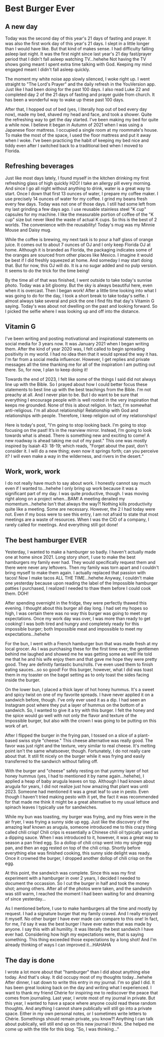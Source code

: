 # Best Burger Ever

## A new day

Today was the second day of this year's 21 days of fasting and prayer. It was also the first work day of this year's 21 days. I slept in a little longer than I would have like. But that kind of makes sense. I had difficulty falling asleep last night. It was the first night since last year's 21 day fast/prayer period that I didn't fall asleep watching TV...hehehe Not having the TV shows going meant I spent extra time talking with God. Keeping my mind engaged meant I didn't fall asleep quickly.

The moment my white noise app slowly silenced, I woke right up. I went straight to "The Lord's Prayer" and the daily refresh in the YouVersion app. Just like I had been doing for the past 100 days. I also read Luke 22 and completed day 2 of the 21 days of fasting and prayer guide from church. It has been a wonderful way to wake up these past 100 days.

After that, I hopped out of bed (yes, I literally hop out of bed every day now), made my bed, shaved my head and face, and took a shower. Quite the refreshing way to get the day started. I've been making my bed for quite a while now. I believe it began in Autumn of 2021 when I was using a Japanese floor mattress. I occupied a single room at my roommate's house. To make the most of the space, I used the floor mattress and put it away when I woke. I've been practicing the habit of keeping my bed nice and tiddy even after I switched back to a traditional bed when I moved to Florida.

## Refreshing beverages

Just like most days lately, I found myself in the kitchen drinking my first refreshing glass of high quickly H2O! I take an allergy pill every morning. And since I go all night without anything to drink, water is a great way to start. Once I down that first 13 ounces of water, I prepare my coffee maker. I use precisely 14 ounces of water for my coffee. I grind my beans fresh every few days. Today was not one of those days. I still had some left from my last grinding a few days ago. I use reusable stainless steel "K cup" capsules for my machine. I like the measurable portion of coffee of the "K cup" size but never liked the waste of actual K cups. So this is the best of 2 worlds. The convenience with the reusability! Today's mug was my Minnie Mouse and Daisy mug.

While the coffee is brewing, my next task is to pour a half glass of orange juice. It comes out to about 7 ounces of OJ and I only keep Florida OJ at home. Although it is branded as Florida, the packaging indicates some of the oranges are sourced from other places like Mexico. I imagine it would be best if I did freshly squeezed at home. And someday I may start doing that. But for now, this OJ will do. It is a no sugar added and no pulp version. It seems to do the trick for the time being!

By the time all of that was finished, I went outside to take today's sunrise photo. Today was a bit gloomy. But the sky is always beautiful here, even when it is overcast. Then I began work! After a little time looking into what I was going to do for the day, I took a short break to take today's selfie. I almost always take several and pick the one I find fits that day's Vitamin G saying. Today's was about not dwelling on the past and looking forward. So I picked the selfie where I was looking up and off into the distance.

## Vitamin G

I've been writing and posting motivational and inspirational statements on social media for 3 years now. It was January 2021 when I began writing them. After the kind of year 2020 was, I felt called to begin spreading positivity in my world. I had no idea then that it would spread the way it has. I'm far from a social media influencer. However, I get replies and private messages all the time thanking me for all of the inspiration I am putting out there. So, for now, I plan to keep doing it!

Towards the end of 2023, I felt like some of the things I said did not always line up with the Bible. So I prayed about how I could better focus these statements to best line up with the best teachings from the Bible. I'm not preachy at all. And I never plan to be. But I do want to be sure that everything I encourage people with is well rooted in the very inspiration that keeps me grounded. None of this is about religion. In fact, I'm somewhat anti-religious. I'm all about relationship! Relationship with God and relationships with people. Therefore, I keep religion out of my relationships!

Here is today's post, "I’m going to stop looking back. I’m going to stop focusing on the past! It’s in the rearview mirror. Instead, I’m going to look towards what is ahead. There is something new and exciting to come! A new roadway is ahead taking me out of my past." This one was mostly inspired by Isaiah 43: 18-19; which reads, "Forget about the past, don't consider it. I will do a new thing; even now it springs forth; can you perceive it? I will even make a way in the wilderness, and rivers in the desert.“

## Work, work, work

I do not really have much to say about work. I honestly cannot say much even if I wanted to...hehehe I only bring up work because it was a significant part of my day. I was quite productive, though. I was moving right along on a project when...BAM! A meeting derailed my momentum...hehehe Isn't that always the way?! Nothing kills productivity quite like a meeting. Some are necessary. However, the 2 I had today were not. Even if my boss were to see this entry, I am not afraid to state that most meetings are a waste of resources. When I was the CIO of a company, I rarely called for meetings. And everything still got done!

## The best hamburger EVER

Yesterday, I wanted to make a hamburger so badly. I haven't actually made one at home since 2021. Long story short, I use to make the best hamburgers my family ever had. They would specifically request them and there were never any leftovers. Then my family was torn apart and I couldn't bring myself to make them again. I actually replaced that passion with tacos! Now I make tacos ALL THE TIME...hehehe Anyway, I couldn't make one yesterday because upon reading the label of the Impossible hamburger patties I purchased, I realized I needed to thaw them before I could cook them. DOH!

After spending overnight in the fridge, they were perfectly thawed this evening. I thought about this burger all day long. I had set my hopes so high, I was certain there was no way this burger was going to meet my expectations. Once my work day was over, I was more than ready to get cooking! I was both tired and hungry and completely ready for this impossible burger; both Impossible meat and impossible to meet my expectations...hehehe

For the bun, I went with a French hamburger bun that was made fresh at my local grocer. As I was purchasing these for the first time ever, the gentlemen behind me laughed and showed me he was getting some as well! He told me that he and his wife enjoy them and that gave me hope they were pretty good. They are definitly fantastic buns/rolls. I've even used them to finish eating sauces...so so good! For this burger, however, what I did was toast them in my toaster on the bagel setting as to only toast the sides facing inside the burger.

On the lower bun, I placed a thick layer of hot honey hummus. It's a sweet and spicy twist on one of my favorite spreads. I have never applied it on a sandwich before, though. I've only ever used it as a dip. I had seen an Instagram post where they put a layer of hummus on the bottom of a sandwich. So, I wanted to give it a try with this burger. I felt the honey and the spice would go well with not only the flavor and texture of the Impossible burger, but also with the crown I was going to be putting on this work of art.

After I flipped the burger in the frying pan, I tossed on a slice of a plant-based swiss style "cheese." This cheese alternative was really good. The favor was just right and the texture, very similar to real cheese. It's melting point isn't the same whatsoever, though. Fortunately, I do not really care about that. It still fit nicely on the burger while it was frying and easily transferred to the sandwich without falling off.

With the burger and "cheese" safely resting on that yummy layer of hot honey hummus (yes, I had to mentioned it by name again...hehehe), I applied a heap of baby arugula leaves on top. Although I had known about arugula for years, I did not realize just how amazing that plant was until 2023. Someone had mentioned it was a great leaf to use in pesto. Even though I haven't tried making pesto with it yet, the fact it was recommended for that made me think it might be a great alternative to my usual lettuce and spinach leaves I typically use for sandwiches.

While my bun was toasting, my burger was frying, and my fries were in the air fryer, I was frying a sunny side up egg. Just like the discovery of the amazing leaf known as arugula, someone introduced me to this crazy thing called chili crisp! Chili crips is essentially a Chinese chili oil typically used as a dipping sauce. When I was introduced to it, however, it was a great way to season a pan fried egg. So a dollop of chili crisp went into my single egg pan, and then an egg rested on top of the chili crisp. Shortly before everything else was finished cooking, this sunny side delight was ready. Once it crowned the burger, I dropped another dollop of chili crisp on the egg.

At this point, the sandwich was complete. Since this was my first experiment with a hamburger in over 2 years, I decided I needed to document the occassion. So I cut the burger in half and took the money shot; among others. After all of the photos were taken, and the sandwich was still warm, I reached the moment I had been waiting for and dreaming of since yesterday...

As I mentioned before, I use to make hamburgers all the time and mostly by request. I had a signature burger that my family craved. And I really enjoyed it myself. No other burger I have ever made can compare to this one! In fact, for me, I'd say it was the best burger I have ever eaten that was made by anyone. I say this with all humility. It was literally the best sandwich I have ever had. Considering how high my expectations were, that is saying something. This thing exceeded those expectations by a long shot! And I'm already thinking of ways I can improved it...HAHAHA

## The day is done

I wrote a lot more about that "hamburger" than I did about anything else today. And that's okay. It did occupy most of my thoughts today...hehehe After dinner, I sat down to write this entry in my journal. I'm so glad I did. It has been great looking back on the day and writing what I experienced. I want to thank my friend Chérie for inspiring me to rediscover the peace that comes from journaling. Last year, I wrote most of my journal in private. But this year, I wanted to have a space where anyone could read these random thoughts. And anything I cannot share publically will still go into a private space. Either in my own personal notes, or I sometimes write letters to Chérie. Somethings should remain private, you know?! Anything I can talk about publically, will still end up on this new journal I think. She helped me come up with the title for this blog. "So, I was thinking..."
